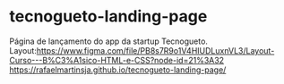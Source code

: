 # tecnogueto-landing-page
Página de lançamento do app da startup Tecnogueto.
Layout:https://www.figma.com/file/PB8s7R9o1V4HIUDLuxnVL3/Layout-Curso---B%C3%A1sico-HTML-e-CSS?node-id=21%3A32
https://rafaelmartinsja.github.io/tecnogueto-landing-page/

